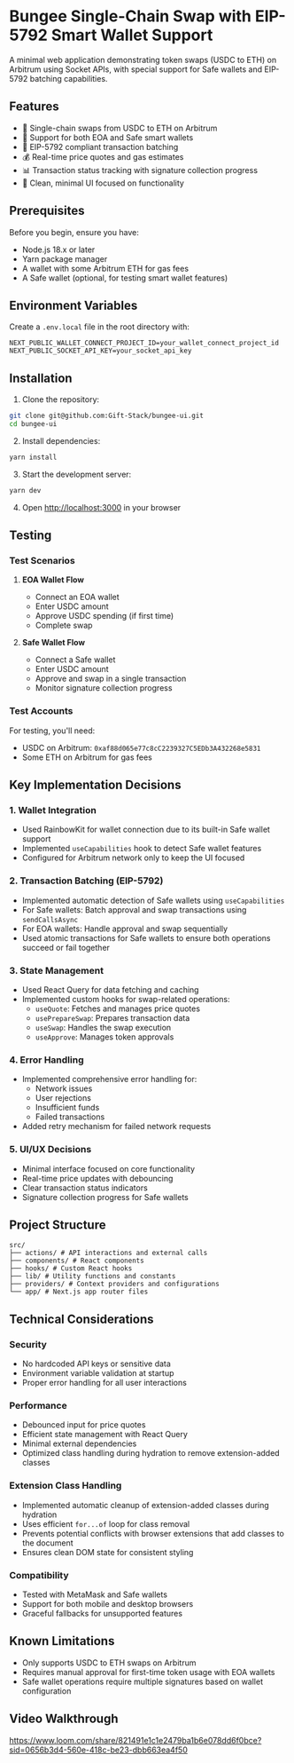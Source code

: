 # Bungee Single-Chain Swap with EIP-5792 Smart Wallet Support

A minimal web application demonstrating token swaps (USDC to ETH) on Arbitrum using Socket APIs, with special support for Safe wallets and EIP-5792 batching capabilities.

## Features

- 🔄 Single-chain swaps from USDC to ETH on Arbitrum
- 👛 Support for both EOA and Safe smart wallets
- 🔐 EIP-5792 compliant transaction batching
- 💰 Real-time price quotes and gas estimates
- 📊 Transaction status tracking with signature collection progress
- 🎨 Clean, minimal UI focused on functionality

## Prerequisites

Before you begin, ensure you have:

- Node.js 18.x or later
- Yarn package manager
- A wallet with some Arbitrum ETH for gas fees
- A Safe wallet (optional, for testing smart wallet features)

## Environment Variables

Create a `.env.local` file in the root directory with:

```env
NEXT_PUBLIC_WALLET_CONNECT_PROJECT_ID=your_wallet_connect_project_id
NEXT_PUBLIC_SOCKET_API_KEY=your_socket_api_key
```

## Installation

1. Clone the repository:

```bash
git clone git@github.com:Gift-Stack/bungee-ui.git
cd bungee-ui
```

2. Install dependencies:

```bash
yarn install
```

3. Start the development server:

```bash
yarn dev
```

4. Open [http://localhost:3000](http://localhost:3000) in your browser

## Testing

### Test Scenarios

1. **EOA Wallet Flow**

   - Connect an EOA wallet
   - Enter USDC amount
   - Approve USDC spending (if first time)
   - Complete swap

2. **Safe Wallet Flow**
   - Connect a Safe wallet
   - Enter USDC amount
   - Approve and swap in a single transaction
   - Monitor signature collection progress

### Test Accounts

For testing, you'll need:

- USDC on Arbitrum: `0xaf88d065e77c8cC2239327C5EDb3A432268e5831`
- Some ETH on Arbitrum for gas fees

## Key Implementation Decisions

### 1. Wallet Integration

- Used RainbowKit for wallet connection due to its built-in Safe wallet support
- Implemented `useCapabilities` hook to detect Safe wallet features
- Configured for Arbitrum network only to keep the UI focused

### 2. Transaction Batching (EIP-5792)

- Implemented automatic detection of Safe wallets using `useCapabilities`
- For Safe wallets: Batch approval and swap transactions using `sendCallsAsync`
- For EOA wallets: Handle approval and swap sequentially
- Used atomic transactions for Safe wallets to ensure both operations succeed or fail together

### 3. State Management

- Used React Query for data fetching and caching
- Implemented custom hooks for swap-related operations:
  - `useQuote`: Fetches and manages price quotes
  - `usePrepareSwap`: Prepares transaction data
  - `useSwap`: Handles the swap execution
  - `useApprove`: Manages token approvals

### 4. Error Handling

- Implemented comprehensive error handling for:
  - Network issues
  - User rejections
  - Insufficient funds
  - Failed transactions
- Added retry mechanism for failed network requests

### 5. UI/UX Decisions

- Minimal interface focused on core functionality
- Real-time price updates with debouncing
- Clear transaction status indicators
- Signature collection progress for Safe wallets

## Project Structure

```
src/
├── actions/ # API interactions and external calls
├── components/ # React components
├── hooks/ # Custom React hooks
├── lib/ # Utility functions and constants
├── providers/ # Context providers and configurations
└── app/ # Next.js app router files
```

## Technical Considerations

### Security

- No hardcoded API keys or sensitive data
- Environment variable validation at startup
- Proper error handling for all user interactions

### Performance

- Debounced input for price quotes
- Efficient state management with React Query
- Minimal external dependencies
- Optimized class handling during hydration to remove extension-added classes

### Extension Class Handling

- Implemented automatic cleanup of extension-added classes during hydration
- Uses efficient `for...of` loop for class removal
- Prevents potential conflicts with browser extensions that add classes to the document
- Ensures clean DOM state for consistent styling

### Compatibility

- Tested with MetaMask and Safe wallets
- Support for both mobile and desktop browsers
- Graceful fallbacks for unsupported features

## Known Limitations

- Only supports USDC to ETH swaps on Arbitrum
- Requires manual approval for first-time token usage with EOA wallets
- Safe wallet operations require multiple signatures based on wallet configuration

## Video Walkthrough
https://www.loom.com/share/821491e1c1e2479ba1b6e078dd6f0bce?sid=0656b3d4-560e-418c-be23-dbb663ea4f50
